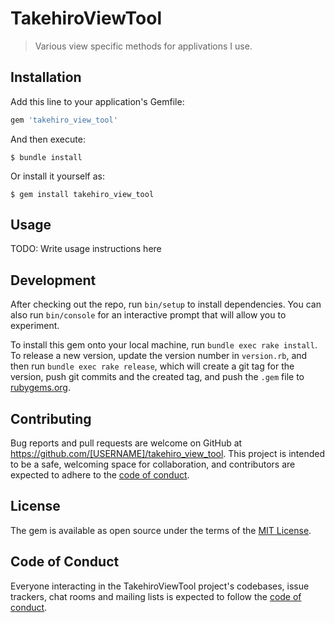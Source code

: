 # TakehiroViewTool

> Various view specific methods for applivations I use.

## Installation

Add this line to your application's Gemfile:

```ruby
gem 'takehiro_view_tool'
```

And then execute:

    $ bundle install

Or install it yourself as:

    $ gem install takehiro_view_tool

## Usage

TODO: Write usage instructions here

## Development

After checking out the repo, run `bin/setup` to install dependencies. You can also run `bin/console` for an interactive prompt that will allow you to experiment.

To install this gem onto your local machine, run `bundle exec rake install`. To release a new version, update the version number in `version.rb`, and then run `bundle exec rake release`, which will create a git tag for the version, push git commits and the created tag, and push the `.gem` file to [rubygems.org](https://rubygems.org).

## Contributing

Bug reports and pull requests are welcome on GitHub at https://github.com/[USERNAME]/takehiro_view_tool. This project is intended to be a safe, welcoming space for collaboration, and contributors are expected to adhere to the [code of conduct](https://github.com/[USERNAME]/takehiro_view_tool/blob/master/CODE_OF_CONDUCT.md).

## License

The gem is available as open source under the terms of the [MIT License](https://opensource.org/licenses/MIT).

## Code of Conduct

Everyone interacting in the TakehiroViewTool project's codebases, issue trackers, chat rooms and mailing lists is expected to follow the [code of conduct](https://github.com/[USERNAME]/takehiro_view_tool/blob/master/CODE_OF_CONDUCT.md).
